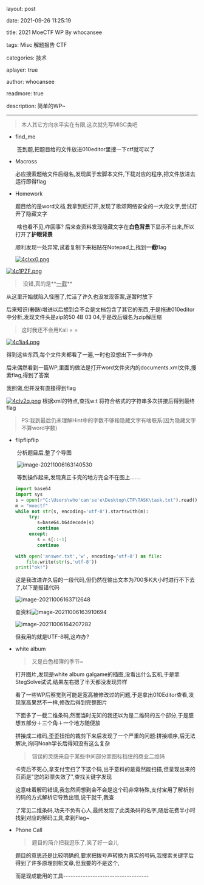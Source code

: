 layout: post

date: 2021-09-26 11:25:19

title: 2021 MoeCTF WP By whocansee

tags: Misc 解题报告 CTF

categories: 技术

aplayer: true

author: whocansee

readmore: true

description: 简单的WP~

----------------------------------------------------------------------------------------------

> 本人其它方向水平实在有限,这次就先写MISC类吧

- find_me

  ​	签到题,把题目给的文件放进010editor里搜一下ctf就可以了

- Macross

  ​	必应搜索题给文件后缀名,发现属于宏脚本文件,下载对应的程序,把文件放进去运行即得flag	

- Homework

  ​	题目给的是word文档,我拿到后打开,发现了歌颂网络安全的一大段文字,尝试打开了隐藏文字

  ​    啥也看不见,咋回事?  后来查资料发现隐藏文字在**白色背景**下显示不出来,所以打开了**护眼背景**

  ​	顺利发现一处异常,试着复制下来粘贴在Notepad上,找到**一截**flag

  [![4clxx0.png](https://z3.ax1x.com/2021/09/26/4clxx0.png)](https://imgtu.com/i/4clxx0)

[![4c1PZF.png](https://z3.ax1x.com/2021/09/26/4c1PZF.png)](https://imgtu.com/i/4c1PZF)

> ​	没错,真的是**<u>一截</u>**

从这里开始就陷入怪圈了,忙活了许久也没发现答案,遂暂时放下   

后来知识(~~套路~~)增进以后想到会不会是文档包含了其它的东西,于是拖进010editor中分析,发现文件头是zip的50 4B 03 04,于是改后缀名为zip解压缩

> 这时我还不会用Kali = =

[![4c1ia4.png](https://z3.ax1x.com/2021/09/26/4c1ia4.png)](https://imgtu.com/i/4c1ia4)

得到这些东西,每个文件夹都看了一遍,一时也没想出下一步咋办

后来偶然看到一篇WP,里面的做法是打开word文件夹内的documents.xml文件,搜索flag,得到了答案

我照做,但并没有直接得到flag

[![4clv2q.png](https://z3.ax1x.com/2021/09/26/4clv2q.png)](https://imgtu.com/i/4clv2q)			根据xml的特点,查找w:t  将符合格式的字符串多次拼接后得到最终flag

> PS:我到最后仍未理解Hint中的字数不够和隐藏文字有啥联系(因为隐藏文字不算word字数)





- flipflipflip

  ​	分析题目后,整了个导图

  ​	![image-20211006163140530](C:\Users\who'can'se'e\AppData\Roaming\Typora\typora-user-images\image-20211006163140530.png)

  ​	等到操作起来,发现真正卡壳的地方完全不在图上.......

  ```python
  import base64
  import sys
  s = open(r"C:\Users\who'can'se'e\Desktop\CTF\TASK\task.txt").read().encode('utf-8')
  m = "moectf"
  while not str(s, encoding='utf-8').startswith(m):
       try:
          s=base64.b64decode(s)
          continue
       except:
          s = s[::-1]
          continue
  
  with open('answer.txt','w', encoding='utf-8') as file:
      file.write(str(s,'utf-8'))
  print("ok!")
  ```

  这是我改进许久后的一段代码,但仍然在输出文本为700多K大小时进行不下去了,以下是报错代码

  ![image-20211006163712648](C:\Users\who'can'se'e\AppData\Roaming\Typora\typora-user-images\image-20211006163712648.png)

  查资料![image-20211006163910694](C:\Users\who'can'se'e\AppData\Roaming\Typora\typora-user-images\image-20211006163910694.png)

  ![image-20211006164207282](C:\Users\who'can'se'e\AppData\Roaming\Typora\typora-user-images\image-20211006164207282.png)

  但我用的就是UTF-8啊,这咋办?

- white album

  > ​	又是白色相簿的季节~

  打开图片,发现是white album galgame的插图,没看出什么玄机,于是拿StegSolve试试,结果左右摁了半天都没发现异样

  看了一些WP后察觉到可能是宽高被修改过的问题,于是拿出010Editor查看,发现宽高果然不一样,修改后得到完整图片

  下面多了一截二维条码,然而当时无知的我还以为是二维码的五个部分,于是臆想五部分＋三个角＋一个地方随便放

  拼接成二维码,歪歪扭扭的裁剪下来后发现了一个严重的问题:拼接顺序,后无法解决,询问Noah学长后得知没有这么复杂

  > ​	错误的灵感来自于某些中间部分拿图标挡住的商业二维码

  卡壳后不死心,拿支付宝扫了下这个码,出乎意料的是竟然能扫描,但呈现出来的页面是"您的彩票失效了",查找关键字发现

  这意味着解码错误,我忽然间想到会不会是这个码非常特殊,支付宝用了解析别的码的方式解析它导致出错,说干就干,我查

  了常见二维条码,功夫不负有心人,最终发现了此类条码的名字,随后花费半小时找到对应的解码工具,拿到Flag~

- Phone Call

  > ​	题目的简介把我逗乐了,笑了好一会儿

  题目的意思还是比较明确的,要求把拨号声转换为真实的号码,我搜索关键字后得到了许多原理剖析文章,但我要的不是这个,

  而是现成能用的工具-----------------------------------

  

  
